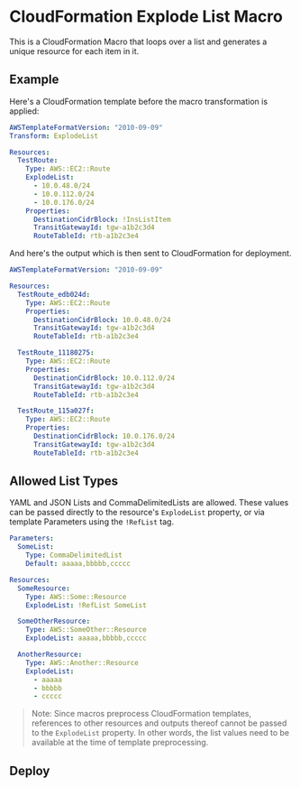 # CloudFormation Explode List Macro

This is a CloudFormation Macro that loops over a list and generates a unique resource for each item in it.

## Example
Here's a CloudFormation template before the macro transformation is applied:

```yaml
AWSTemplateFormatVersion: "2010-09-09"
Transform: ExplodeList

Resources:
  TestRoute:
    Type: AWS::EC2::Route
    ExplodeList:
      - 10.0.48.0/24
      - 10.0.112.0/24
      - 10.0.176.0/24
    Properties:
      DestinationCidrBlock: !InsListItem
      TransitGatewayId: tgw-a1b2c3d4
      RouteTableId: rtb-a1b2c3e4
```

And here's the output which is then sent to CloudFormation for deployment.

```yaml
AWSTemplateFormatVersion: "2010-09-09"

Resources:
  TestRoute_edb024d:
    Type: AWS::EC2::Route
    Properties:
      DestinationCidrBlock: 10.0.48.0/24
      TransitGatewayId: tgw-a1b2c3d4
      RouteTableId: rtb-a1b2c3e4

  TestRoute_11180275:
    Type: AWS::EC2::Route
    Properties:
      DestinationCidrBlock: 10.0.112.0/24
      TransitGatewayId: tgw-a1b2c3d4
      RouteTableId: rtb-a1b2c3e4

  TestRoute_115a027f:
    Type: AWS::EC2::Route
    Properties:
      DestinationCidrBlock: 10.0.176.0/24
      TransitGatewayId: tgw-a1b2c3d4
      RouteTableId: rtb-a1b2c3e4
```

## Allowed List Types

YAML and JSON Lists and CommaDelimitedLists are allowed. These values can be passed directly to the resource's `ExplodeList` property, or via template Parameters using the `!RefList` tag.

```yaml
Parameters:
  SomeList:
    Type: CommaDelimitedList
    Default: aaaaa,bbbbb,ccccc

Resources:
  SomeResource:
    Type: AWS::Some::Resource
    ExplodeList: !RefList SomeList

  SomeOtherResource:
    Type: AWS::SomeOther::Resource
    ExplodeList: aaaaa,bbbbb,ccccc

  AnotherResource:
    Type: AWS::Another::Resource
    ExplodeList:
      - aaaaa
      - bbbbb
      - ccccc
```

> Note: Since macros preprocess CloudFormation templates, references to other resources and outputs thereof cannot be passed to the `ExplodeList` property. In other words, the list values need to be available at the time of template preprocessing.

## Deploy

